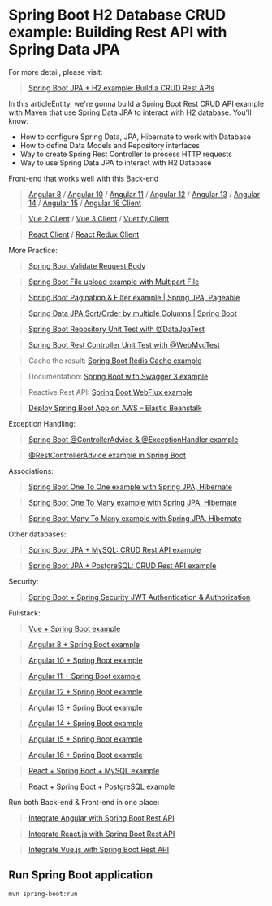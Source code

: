 # Spring Boot H2 Database CRUD example: Building Rest API with Spring Data JPA

For more detail, please visit:
> [Spring Boot JPA + H2 example: Build a CRUD Rest APIs](https://www.bezkoder.com/spring-boot-jpa-h2-example/)

In this articleEntity, we're gonna build a Spring Boot Rest CRUD API example with Maven that use Spring Data JPA to interact with H2 database. You'll know:

- How to configure Spring Data, JPA, Hibernate to work with Database
- How to define Data Models and Repository interfaces
- Way to create Spring Rest Controller to process HTTP requests
- Way to use Spring Data JPA to interact with H2 Database

Front-end that works well with this Back-end
> [Angular 8](https://www.bezkoder.com/angular-crud-app/) / [Angular 10](https://www.bezkoder.com/angular-10-crud-app/) / [Angular 11](https://www.bezkoder.com/angular-11-crud-app/) / [Angular 12](https://www.bezkoder.com/angular-12-crud-app/) / [Angular 13](https://www.bezkoder.com/angular-13-crud-example/) / [Angular 14](https://www.bezkoder.com/angular-14-crud-example/) / [Angular 15](https://www.bezkoder.com/angular-15-crud-example/) / [Angular 16 Client](https://www.bezkoder.com/angular-16-crud-example/)

> [Vue 2 Client](https://www.bezkoder.com/vue-js-crud-app/) / [Vue 3 Client](https://www.bezkoder.com/vue-3-crud/) / [Vuetify Client](https://www.bezkoder.com/vuetify-data-table-example/)

> [React Client](https://www.bezkoder.com/react-hooks-crud-axios-api/) / [React Redux Client](https://www.bezkoder.com/redux-toolkit-crud-react-hooks/)

More Practice:
> [Spring Boot Validate Request Body](https://www.bezkoder.com/spring-boot-validate-request-body/)

> [Spring Boot File upload example with Multipart File](https://www.bezkoder.com/spring-boot-file-upload/)

> [Spring Boot Pagination & Filter example | Spring JPA, Pageable](https://www.bezkoder.com/spring-boot-pagination-filter-jpa-pageable/)

> [Spring Data JPA Sort/Order by multiple Columns | Spring Boot](https://www.bezkoder.com/spring-data-sort-multiple-columns/)

> [Spring Boot Repository Unit Test with @DataJpaTest](https://www.bezkoder.com/spring-boot-unit-test-jpa-repo-datajpatest/)

> [Spring Boot Rest Controller Unit Test with @WebMvcTest](https://www.bezkoder.com/spring-boot-webmvctest/)

> Cache the result: [Spring Boot Redis Cache example](https://www.bezkoder.com/spring-boot-redis-cache-example/)

> Documentation: [Spring Boot with Swagger 3 example](https://www.bezkoder.com/spring-boot-swagger-3/)

> Reactive Rest API: [Spring Boot WebFlux example](https://www.bezkoder.com/spring-boot-webflux-rest-api/)

> [Deploy Spring Boot App on AWS – Elastic Beanstalk](https://www.bezkoder.com/deploy-spring-boot-aws-eb/)

Exception Handling:
> [Spring Boot @ControllerAdvice & @ExceptionHandler example](https://www.bezkoder.com/spring-boot-controlleradvice-exceptionhandler/)

> [@RestControllerAdvice example in Spring Boot](https://www.bezkoder.com/spring-boot-restcontrolleradvice/)

Associations:
> [Spring Boot One To One example with Spring JPA, Hibernate](https://www.bezkoder.com/jpa-one-to-one/)

> [Spring Boot One To Many example with Spring JPA, Hibernate](https://www.bezkoder.com/jpa-one-to-many/)

> [Spring Boot Many To Many example with Spring JPA, Hibernate](https://www.bezkoder.com/jpa-many-to-many/)

Other databases:
> [Spring Boot JPA + MySQL: CRUD Rest API example](https://www.bezkoder.com/spring-boot-jpa-crud-rest-api/)

> [Spring Boot JPA + PostgreSQL: CRUD Rest API example](https://www.bezkoder.com/spring-boot-postgresql-example/)

Security:
> [Spring Boot + Spring Security JWT Authentication & Authorization](https://www.bezkoder.com/spring-boot-jwt-authentication/)

Fullstack:
> [Vue + Spring Boot example](https://www.bezkoder.com/spring-boot-vue-js-crud-example/)

> [Angular 8 + Spring Boot example](https://www.bezkoder.com/angular-spring-boot-crud/)

> [Angular 10 + Spring Boot example](https://www.bezkoder.com/angular-10-spring-boot-crud/)

> [Angular 11 + Spring Boot example](https://www.bezkoder.com/angular-11-spring-boot-crud/)

> [Angular 12 + Spring Boot example](https://www.bezkoder.com/angular-12-spring-boot-crud/)

> [Angular 13 + Spring Boot example](https://www.bezkoder.com/spring-boot-angular-13-crud/)

> [Angular 14 + Spring Boot example](https://www.bezkoder.com/spring-boot-angular-14-crud/)

> [Angular 15 + Spring Boot example](https://www.bezkoder.com/spring-boot-angular-15-crud/)

> [Angular 16 + Spring Boot example](https://www.bezkoder.com/spring-boot-angular-16-crud/)

> [React + Spring Boot + MySQL example](https://www.bezkoder.com/react-spring-boot-crud/)

> [React + Spring Boot + PostgreSQL example](https://www.bezkoder.com/spring-boot-react-postgresql/)

Run both Back-end & Front-end in one place:
> [Integrate Angular with Spring Boot Rest API](https://www.bezkoder.com/integrate-angular-spring-boot/)

> [Integrate React.js with Spring Boot Rest API](https://www.bezkoder.com/integrate-reactjs-spring-boot/)

> [Integrate Vue.js with Spring Boot Rest API](https://www.bezkoder.com/integrate-vue-spring-boot/)

## Run Spring Boot application
```
mvn spring-boot:run
```

